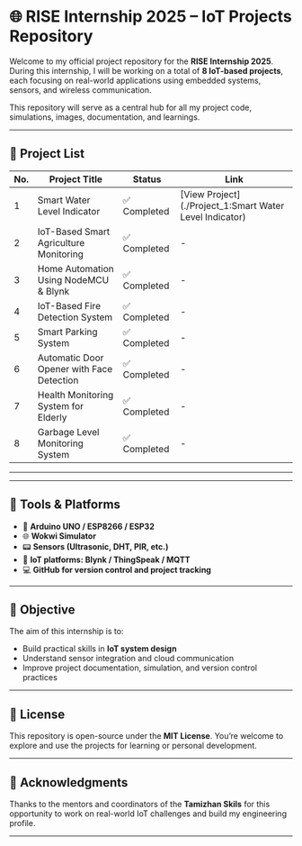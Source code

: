# 🌐 RISE Internship 2025 – IoT Projects Repository

Welcome to my official project repository for the **RISE Internship 2025**. During this internship, I will be working on a total of **8 IoT-based projects**, each focusing on real-world applications using embedded systems, sensors, and wireless communication.

This repository will serve as a central hub for all my project code, simulations, images, documentation, and learnings.

---

## 📌 Project List

| No. | Project Title                          | Status       | Link                     |
|-----|----------------------------------------|--------------|--------------------------|
| 1   | Smart Water Level Indicator            | ✅ Completed | [View Project](./Project_1:Smart Water Level Indicator) |
| 2   | IoT-Based Smart Agriculture Monitoring | ✅ Completed | -                        |
| 3   | Home Automation Using NodeMCU & Blynk  | ✅ Completed | -                        |
| 4   | IoT-Based Fire Detection System        | ✅ Completed | -                        |
| 5   | Smart Parking System                   | ✅ Completed | -                        |
| 6   | Automatic Door Opener with Face Detection |✅ Completed | -                      |
| 7   | Health Monitoring System for Elderly   | ✅ Completed | -                        |
| 8   | Garbage Level Monitoring System        | ✅ Completed | -                        |

---

---

## 🔧 Tools & Platforms

- 🧠 **Arduino UNO / ESP8266 / ESP32**
- 🌐 **Wokwi Simulator**
- 📟 **Sensors (Ultrasonic, DHT, PIR, etc.)**
- 📡 **IoT platforms: Blynk / ThingSpeak / MQTT**
- 💻 **GitHub for version control and project tracking**

---

## 🎯 Objective

The aim of this internship is to:
- Build practical skills in **IoT system design**
- Understand sensor integration and cloud communication
- Improve project documentation, simulation, and version control practices

---

## 📝 License

This repository is open-source under the **MIT License**. You’re welcome to explore and use the projects for learning or personal development.

---

## 🙌 Acknowledgments

Thanks to the mentors and coordinators of the **Tamizhan Skils** for this opportunity to work on real-world IoT challenges and build my engineering profile.

---




